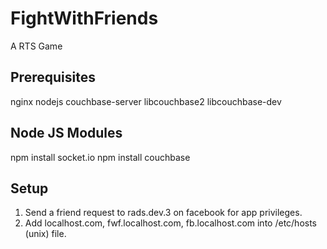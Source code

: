 FightWithFriends
================

A RTS Game


Prerequisites
-------------
nginx
nodejs
couchbase-server
libcouchbase2
libcouchbase-dev


Node JS Modules
---------------
npm install socket.io
npm install couchbase


Setup
-----
1. Send a friend request to rads.dev.3 on facebook for app privileges.
2. Add localhost.com, fwf.localhost.com, fb.localhost.com into /etc/hosts (unix) file.
